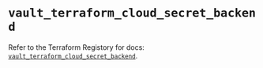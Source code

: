 # `vault_terraform_cloud_secret_backend`

Refer to the Terraform Registory for docs: [`vault_terraform_cloud_secret_backend`](https://www.terraform.io/docs/providers/vault/r/terraform_cloud_secret_backend).
